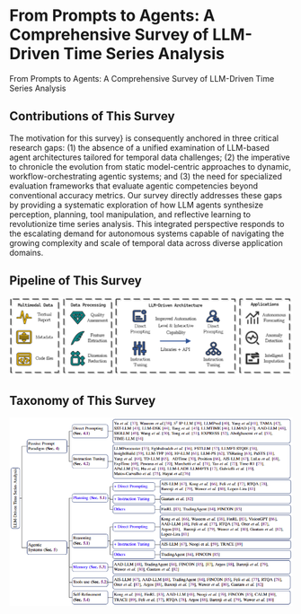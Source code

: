 # From Prompts to Agents: A Comprehensive Survey of LLM-Driven Time Series Analysis
From Prompts to Agents: A Comprehensive Survey of LLM-Driven Time Series Analysis


## Contributions of This Survey
The motivation for this survey} is consequently anchored in three critical research gaps: (1) the absence of a unified examination of LLM-based agent architectures tailored for temporal data challenges; (2) the imperative to chronicle the evolution from static model-centric approaches to dynamic, workflow-orchestrating agentic systems; and (3) the need for specialized evaluation frameworks that evaluate agentic competencies beyond conventional accuracy metrics. Our survey directly addresses these gaps by providing a systematic exploration of how LLM agents synthesize perception, planning, tool manipulation, and reflective learning to revolutionize time series analysis. This integrated perspective responds to the escalating demand for autonomous systems capable of navigating the growing complexity and scale of temporal data across diverse application domains.

## Pipeline of This Survey

<p align="center">
  <img src="fig_3_1.png" alt="The pipeline of LLM-Driven time series analysis from prompts to agents Architecture" width="1000"/>
</p>


## Taxonomy of This Survey

<p align="center">
  <img src="tax.png" alt="axonomy of LLM-Driven time series analysis from prompts to agents" width="1000"/>
</p>
